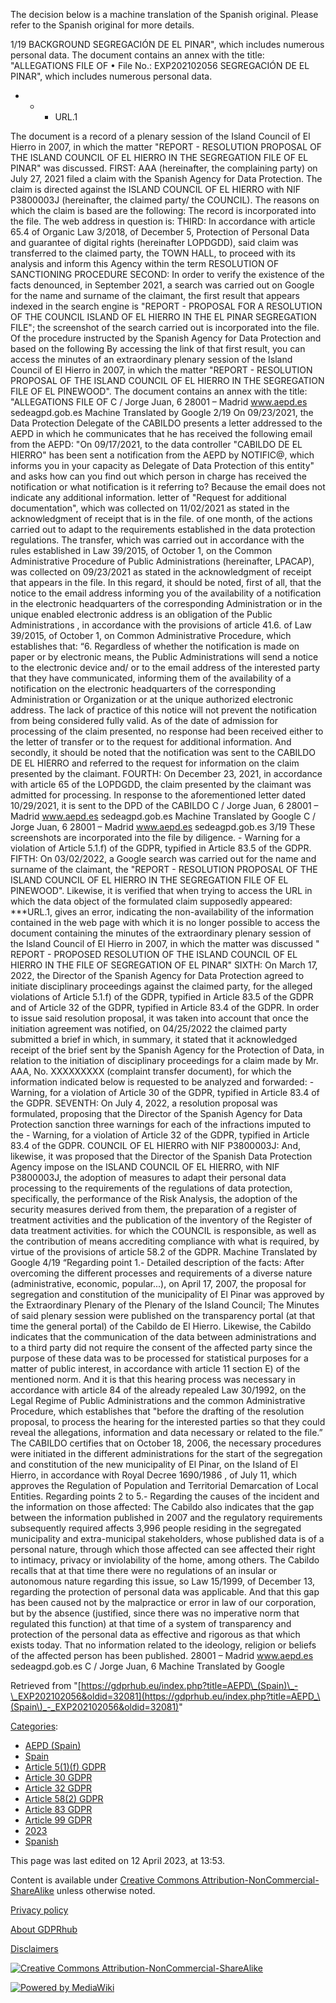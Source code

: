 The decision below is a machine translation of the Spanish original. Please refer to the Spanish original for more details.

  
1/19 BACKGROUND SEGREGACIÓN DE EL PINAR", which includes numerous personal data. The document contains an annex with the title: "ALLEGATIONS FILE OF • File No.: EXP202102056 SEGREGACIÓN DE EL PINAR", which includes numerous personal data.

*   *   *   URL.1

The document is a record of a plenary session of the Island Council of El Hierro in 2007, in which the matter "REPORT - RESOLUTION PROPOSAL OF THE ISLAND COUNCIL OF EL HIERRO IN THE SEGREGATION FILE OF EL PINAR" was discussed. FIRST: AAA (hereinafter, the complaining party) on July 27, 2021 filed a claim with the Spanish Agency for Data Protection. The claim is directed against the ISLAND COUNCIL OF EL HIERRO with NIF P3800003J (hereinafter, the claimed party/ the COUNCIL). The reasons on which the claim is based are the following: The record is incorporated into the file. The web address in question is: THIRD: In accordance with article 65.4 of Organic Law 3/2018, of December 5, Protection of Personal Data and guarantee of digital rights (hereinafter LOPDGDD), said claim was transferred to the claimed party, the TOWN HALL, to proceed with its analysis and inform this Agency within the term RESOLUTION OF SANCTIONING PROCEDURE SECOND: In order to verify the existence of the facts denounced, in September 2021, a search was carried out on Google for the name and surname of the claimant, the first result that appears indexed in the search engine is "REPORT - PROPOSAL FOR A RESOLUTION OF THE COUNCIL ISLAND OF EL HIERRO IN THE EL PINAR SEGREGATION FILE"; the screenshot of the search carried out is incorporated into the file. Of the procedure instructed by the Spanish Agency for Data Protection and based on the following By accessing the link of that first result, you can access the minutes of an extraordinary plenary session of the Island Council of El Hierro in 2007, in which the matter "REPORT - RESOLUTION PROPOSAL OF THE ISLAND COUNCIL OF EL HIERRO IN THE SEGREGATION FILE OF EL PINEWOOD". The document contains an annex with the title: "ALLEGATIONS FILE OF C / Jorge Juan, 6 28001 – Madrid www.aepd.es sedeagpd.gob.es Machine Translated by Google 2/19 On 09/23/2021, the Data Protection Delegate of the CABILDO presents a letter addressed to the AEPD in which he communicates that he has received the following email from the AEPD: "On 09/17/2021, to the data controller "CABILDO DE EL HIERRO" has been sent a notification from the AEPD by NOTIFIC@, which informs you in your capacity as Delegate of Data Protection of this entity" and asks how can you find out which person in charge has received the notification or what notification is it referring to? Because the email does not indicate any additional information. letter of "Request for additional documentation", which was collected on 11/02/2021 as stated in the acknowledgment of receipt that is in the file. of one month, of the actions carried out to adapt to the requirements established in the data protection regulations. The transfer, which was carried out in accordance with the rules established in Law 39/2015, of October 1, on the Common Administrative Procedure of Public Administrations (hereinafter, LPACAP), was collected on 09/23/2021 as stated in the acknowledgment of receipt that appears in the file. In this regard, it should be noted, first of all, that the notice to the email address informing you of the availability of a notification in the electronic headquarters of the corresponding Administration or in the unique enabled electronic address is an obligation of the Public Administrations , in accordance with the provisions of article 41.6. of Law 39/2015, of October 1, on Common Administrative Procedure, which establishes that: “6. Regardless of whether the notification is made on paper or by electronic means, the Public Administrations will send a notice to the electronic device and/ or to the email address of the interested party that they have communicated, informing them of the availability of a notification on the electronic headquarters of the corresponding Administration or Organization or at the unique authorized electronic address. The lack of practice of this notice will not prevent the notification from being considered fully valid. As of the date of admission for processing of the claim presented, no response had been received either to the letter of transfer or to the request for additional information. And secondly, it should be noted that the notification was sent to the CABILDO DE EL HIERRO and referred to the request for information on the claim presented by the claimant. FOURTH: On December 23, 2021, in accordance with article 65 of the LOPDGDD, the claim presented by the claimant was admitted for processing. In response to the aforementioned letter dated 10/29/2021, it is sent to the DPD of the CABILDO C / Jorge Juan, 6 28001 – Madrid www.aepd.es sedeagpd.gob.es Machine Translated by Google C / Jorge Juan, 6 28001 – Madrid www.aepd.es sedeagpd.gob.es 3/19 These screenshots are incorporated into the file by diligence. - Warning for a violation of Article 5.1.f) of the GDPR, typified in Article 83.5 of the GDPR. FIFTH: On 03/02/2022, a Google search was carried out for the name and surname of the claimant, the "REPORT - RESOLUTION PROPOSAL OF THE ISLAND COUNCIL OF EL HIERRO IN THE SEGREGATION FILE OF EL PINEWOOD". Likewise, it is verified that when trying to access the URL in which the data object of the formulated claim supposedly appeared: \*\*\*URL.1, gives an error, indicating the non-availability of the information contained in the web page with which it is no longer possible to access the document containing the minutes of the extraordinary plenary session of the Island Council of El Hierro in 2007, in which the matter was discussed " REPORT - PROPOSED RESOLUTION OF THE ISLAND COUNCIL OF EL HIERRO IN THE FILE OF SEGREGATION OF EL PINAR" SIXTH: On March 17, 2022, the Director of the Spanish Agency for Data Protection agreed to initiate disciplinary proceedings against the claimed party, for the alleged violations of Article 5.1.f) of the GDPR, typified in Article 83.5 of the GDPR and of Article 32 of the GDPR, typified in Article 83.4 of the GDPR. In order to issue said resolution proposal, it was taken into account that once the initiation agreement was notified, on 04/25/2022 the claimed party submitted a brief in which, in summary, it stated that it acknowledged receipt of the brief sent by the Spanish Agency for the Protection of Data, in relation to the initiation of disciplinary proceedings for a claim made by Mr. AAA, No. XXXXXXXXX (complaint transfer document), for which the information indicated below is requested to be analyzed and forwarded: - Warning, for a violation of Article 30 of the GDPR, typified in Article 83.4 of the GDPR. SEVENTH: On July 4, 2022, a resolution proposal was formulated, proposing that the Director of the Spanish Agency for Data Protection sanction three warnings for each of the infractions imputed to the - Warning, for a violation of Article 32 of the GDPR, typified in Article 83.4 of the GDPR. COUNCIL OF EL HIERRO with NIF P3800003J: And, likewise, it was proposed that the Director of the Spanish Data Protection Agency impose on the ISLAND COUNCIL OF EL HIERRO, with NIF P3800003J, the adoption of measures to adapt their personal data processing to the requirements of the regulations of data protection, specifically, the performance of the Risk Analysis, the adoption of the security measures derived from them, the preparation of a register of treatment activities and the publication of the inventory of the Register of data treatment activities. for which the COUNCIL is responsible, as well as the contribution of means accrediting compliance with what is required, by virtue of the provisions of article 58.2 of the GDPR. Machine Translated by Google 4/19 “Regarding point 1.- Detailed description of the facts: After overcoming the different processes and requirements of a diverse nature (administrative, economic, popular...), on April 17, 2007, the proposal for segregation and constitution of the municipality of El Pinar was approved by the Extraordinary Plenary of the Plenary of the Island Council; The Minutes of said plenary session were published on the transparency portal (at that time the general portal) of the Cabildo de El Hierro. Likewise, the Cabildo indicates that the communication of the data between administrations and to a third party did not require the consent of the affected party since the purpose of these data was to be processed for statistical purposes for a matter of public interest, in accordance with article 11 section E) of the mentioned norm. And it is that this hearing process was necessary in accordance with article 84 of the already repealed Law 30/1992, on the Legal Regime of Public Administrations and the common Administrative Procedure, which establishes that "before the drafting of the resolution proposal, to process the hearing for the interested parties so that they could reveal the allegations, information and data necessary or related to the file.” The CABILDO certifies that on October 18, 2006, the necessary procedures were initiated in the different administrations for the start of the segregation and constitution of the new municipality of El Pinar, on the Island of El Hierro, in accordance with Royal Decree 1690/1986 , of July 11, which approves the Regulation of Population and Territorial Demarcation of Local Entities. Regarding points 2 to 5.- Regarding the causes of the incident and the information on those affected: The Cabildo also indicates that the gap between the information published in 2007 and the regulatory requirements subsequently required affects 3,996 people residing in the segregated municipality and extra-municipal stakeholders, whose published data is of a personal nature, through which those affected can see affected their right to intimacy, privacy or inviolability of the home, among others. The Cabildo recalls that at that time there were no regulations of an insular or autonomous nature regarding this issue, so Law 15/1999, of December 13, regarding the protection of personal data was applicable. And that this gap has been caused not by the malpractice or error in law of our corporation, but by the absence (justified, since there was no imperative norm that regulated this function) at that time of a system of transparency and protection of the personal data as effective and rigorous as that which exists today. That no information related to the ideology, religion or beliefs of the affected person has been published. 28001 – Madrid www.aepd.es sedeagpd.gob.es C / Jorge Juan, 6 Machine Translated by Google

Retrieved from "[https://gdprhub.eu/index.php?title=AEPD\_(Spain)\_-\_EXP202102056&oldid=32081](https://gdprhub.eu/index.php?title=AEPD_\(Spain\)_-_EXP202102056&oldid=32081)"

[Categories](/index.php?title=Special:Categories "Special:Categories"):

*   [AEPD (Spain)](/index.php?title=Category:AEPD_\(Spain\) "Category:AEPD (Spain)")
*   [Spain](/index.php?title=Category:Spain "Category:Spain")
*   [Article 5(1)(f) GDPR](/index.php?title=Category:Article_5\(1\)\(f\)_GDPR "Category:Article 5(1)(f) GDPR")
*   [Article 30 GDPR](/index.php?title=Category:Article_30_GDPR "Category:Article 30 GDPR")
*   [Article 32 GDPR](/index.php?title=Category:Article_32_GDPR "Category:Article 32 GDPR")
*   [Article 58(2) GDPR](/index.php?title=Category:Article_58\(2\)_GDPR "Category:Article 58(2) GDPR")
*   [Article 83 GDPR](/index.php?title=Category:Article_83_GDPR "Category:Article 83 GDPR")
*   [Article 99 GDPR](/index.php?title=Category:Article_99_GDPR "Category:Article 99 GDPR")
*   [2023](/index.php?title=Category:2023 "Category:2023")
*   [Spanish](/index.php?title=Category:Spanish "Category:Spanish")

This page was last edited on 12 April 2023, at 13:53.

Content is available under [Creative Commons Attribution-NonCommercial-ShareAlike](https://creativecommons.org/licenses/by-nc-sa/4.0/) unless otherwise noted.

[Privacy policy](/index.php?title=GDPRhub:Privacy_policy)

[About GDPRhub](/index.php?title=GDPRhub:About)

[Disclaimers](/index.php?title=GDPRhub:General_disclaimer)

[![Creative Commons Attribution-NonCommercial-ShareAlike](/resources/assets/licenses/cc-by-nc-sa.png)](https://creativecommons.org/licenses/by-nc-sa/4.0/)

[![Powered by MediaWiki](/resources/assets/poweredby_mediawiki_88x31.png)](https://www.mediawiki.org/)
